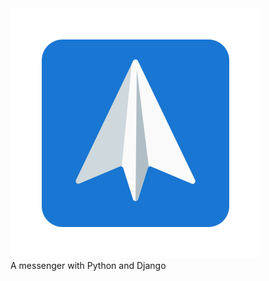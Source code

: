 <picture>
    <source media="(prefers-color-scheme: dark)" srcset="https://github.com/HDAI654/KP/blob/main/messenger.png">
    <source media="(prefers-color-scheme: light)" srcset="https://github.com/HDAI654/KP/blob/main/messenger.png">
    <img alt="Image" src="https://github.com/HDAI654/KP/blob/main/messenger.png">
</picture>
<div>
A messenger with Python and Django
</div>
